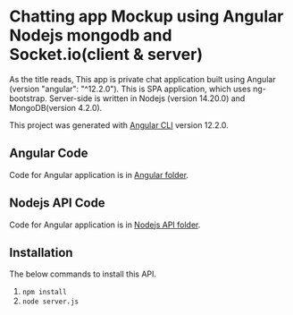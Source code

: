 # Chatting app Mockup using Angular Nodejs mongodb and Socket.io(client & server)

As the title reads, This app is private chat application built using Angular (version "angular": "^12.2.0"). This is SPA application, which uses ng-bootstrap. Server-side is written in Nodejs (version 14.20.0) and MongoDB(version 4.2.0).

This project was generated with [Angular CLI](https://github.com/angular/angular-cli) version 12.2.0.

## Angular Code
Code for Angular application is in [Angular folder](https://github.com/trextozyne/chat-app-mockup/tree/main/Angular%20App/src).

## Nodejs API Code
Code for Angular application is in [Nodejs API folder](https://github.com/trextozyne/chat-app-mockup/tree/main/server-api).

## Installation 
The below commands to install this API.
1. `npm install`
2. `node server.js`
